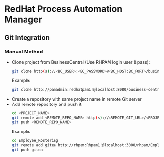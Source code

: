 # RedHat Process Automation Manager
## Git Integration
### Manual Method
* Clone project from BusinessCentral (Use RHPAM login user & pass):
    ```sh
    git clone http(s)://<BC_USER>:<BC_PASSWORD>@<BC_HOST:BC_PORT>/business-central/git/<SPACE_NAME>/<PROJECT_NAME>
    ```
     Example:
    ```sh
    git clone http://pamadmin:redhatpam1!@localhost:8080/business-central/git/MySpace/Employee_Rostering
    ```
* Create a repository with same project name in remote Git server
* Add remote repository and push it:
    ```sh
    cd <PROJECT_NAME>
    git remote add <REMOTE_REPO_NAME> http(s)://<REMOTE_GIT_URL>/<PROJECT_NAME>
    git push <REMOTE_REPO_NAME>
    ```
    Example:
    ```sh
    cd Employee_Rostering
	git remote add gitea http://rhpam:Rhpam1!@localhost:3000/rhpam/Employee_Rostering
	git push gitea
    ```